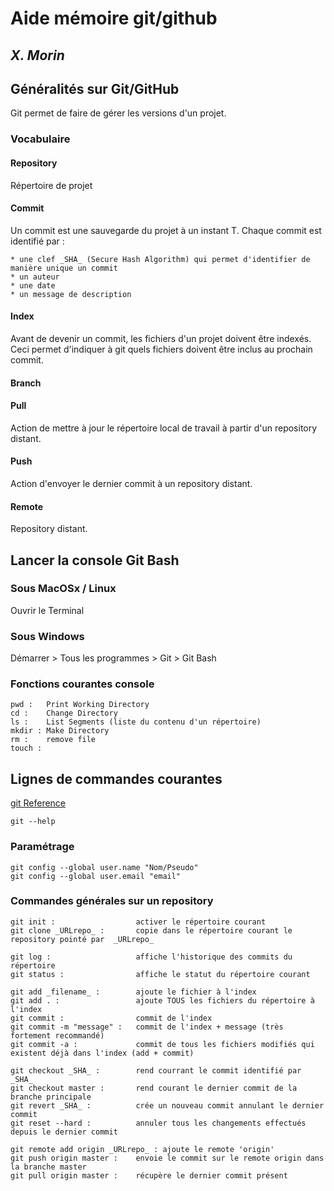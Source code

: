# Aide mémoire git/github
 _X. Morin_
----

## Généralités sur Git/GitHub

Git permet de faire de gérer les versions d'un projet.

### Vocabulaire

#### Repository

Répertoire de projet

#### Commit

Un commit est une sauvegarde du projet à un instant T. Chaque commit est identifié par :

    * une clef _SHA_ (Secure Hash Algorithm) qui permet d'identifier de manière unique un commit
    * un auteur
    * une date
    * un message de description

#### Index

Avant de devenir un commit, les fichiers d'un projet doivent être indexés.
Ceci permet d'indiquer à git quels fichiers doivent être inclus au prochain commit.

#### Branch

#### Pull

Action de mettre à jour le répertoire local de travail à partir d'un repository distant.

#### Push

Action d'envoyer le dernier commit à un repository distant.

#### Remote

Repository distant.

## Lancer la console Git Bash

### Sous MacOSx / Linux

Ouvrir le Terminal

### Sous Windows

Démarrer > Tous les programmes > Git > Git Bash

### Fonctions courantes console

    pwd :   Print Working Directory
    cd :    Change Directory
    ls :    List Segments (liste du contenu d'un répertoire)
    mkdir : Make Directory
    rm :    remove file
    touch :

## Lignes de commandes courantes

[git Reference](https://git-scm.com/docs)

    git --help

### Paramétrage

    git config --global user.name "Nom/Pseudo"
    git config --global user.email "email"

### Commandes générales sur un repository

    git init :                  activer le répertoire courant
    git clone _URLrepo_ :       copie dans le répertoire courant le repository pointé par  _URLrepo_

    git log :                   affiche l'historique des commits du répertoire
    git status :                affiche le statut du répertoire courant

    git add _filename_ :        ajoute le fichier à l'index
    git add . :                 ajoute TOUS les fichiers du répertoire à l'index
    git commit :                commit de l'index
    git commit -m "message" :   commit de l'index + message (très fortement recommandé)
    git commit -a :             commit de tous les fichiers modifiés qui existent déjà dans l'index (add + commit)

    git checkout _SHA_ :        rend courrant le commit identifié par _SHA_
    git checkout master :       rend courant le dernier commit de la branche principale
    git revert _SHA_ :          crée un nouveau commit annulant le dernier commit
    git reset --hard :          annuler tous les changements effectués depuis le dernier commit

    git remote add origin _URLrepo_ : ajoute le remote 'origin'
    git push origin master :    envoie le commit sur le remote origin dans la branche master
    git pull origin master :    récupère le dernier commit présent
